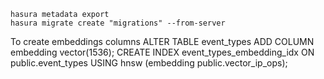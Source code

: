 ```
hasura metadata export
hasura migrate create "migrations" --from-server
```


To create embeddings columns
ALTER TABLE event_types ADD COLUMN embedding vector(1536);
CREATE INDEX event_types_embedding_idx ON public.event_types USING hnsw (embedding public.vector_ip_ops);
